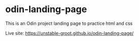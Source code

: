# odin-landing-page
This is an Odin project landing page to practice html and css

Live site: https://unstable-groot.github.io/odin-landing-page/
